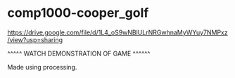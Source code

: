 # comp1000-cooper_golf

https://drive.google.com/file/d/1L4_oS9wNBlULrNRGwhnaMyWYuy7NMPxz/view?usp=sharing


^^^^^ WATCH DEMONSTRATION OF GAME ^^^^^^

Made using processing.
